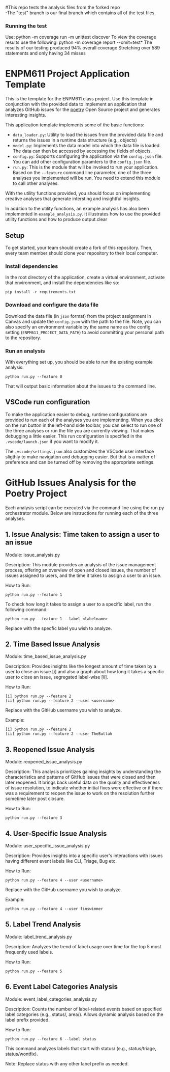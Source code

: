 #This repo tests the analysis files from the forked repo \
-The "test" branch is our final branch which contains all of the test files.
### Running the test
Use:
python -m coverage run -m unittest discover
To view the coverage results use the following:
python -m coverage report --omit=test*
The results of our testing produced 94% overall coverage
Stretching over 589 statements and only having 34 misses
# ENPM611 Project Application Template

This is the template for the ENPM611 class project. Use this template in conjunction with the provided data to implement an application that analyzes GitHub issues for the [poetry](https://github.com/python-poetry/poetry/issues) Open Source project and generates interesting insights.

This application template implements some of the basic functions:

- `data_loader.py`: Utility to load the issues from the provided data file and returns the issues in a runtime data structure (e.g., objects)
- `model.py`: Implements the data model into which the data file is loaded. The data can then be accessed by accessing the fields of objects.
- `config.py`: Supports configuring the application via the `config.json` file. You can add other configuration paramters to the `config.json` file.
- `run.py`: This is the module that will be invoked to run your application. Based on the `--feature` command line parameter, one of the three analyses you implemented will be run. You need to extend this module to call other analyses.

With the utility functions provided, you should focus on implementing creative analyses that generate intersting and insightful insights.

In addition to the utility functions, an example analysis has also been implemented in `example_analysis.py`. It illustrates how to use the provided utility functions and how to produce output.clear

## Setup

To get started, your team should create a fork of this repository. Then, every team member should clone your repository to their local computer. 


### Install dependencies

In the root directory of the application, create a virtual environment, activate that environment, and install the dependencies like so:

```
pip install -r requirements.txt
```

### Download and configure the data file

Download the data file (in `json` format) from the project assignment in Canvas and update the `config.json` with the path to the file. Note, you can also specify an environment variable by the same name as the config setting (`ENPM611_PROJECT_DATA_PATH`) to avoid committing your personal path to the repository.


### Run an analysis

With everything set up, you should be able to run the existing example analysis:

```
python run.py --feature 0
```

That will output basic information about the issues to the command line.

## VSCode run configuration

To make the application easier to debug, runtime configurations are provided to run each of the analyses you are implementing. When you click on the run button in the left-hand side toolbar, you can select to run one of the three analyses or run the file you are currently viewing. That makes debugging a little easier. This run configuration is specified in the `.vscode/launch.json` if you want to modify it.

The `.vscode/settings.json` also customizes the VSCode user interface sligthly to make navigation and debugging easier. But that is a matter of preference and can be turned off by removing the appropriate settings.

# GitHub Issues Analysis for the Poetry Project

Each analysis script can be executed via the command line using the run.py orchestrator module. Below are instructions for running each of the three analyses.

## 1. Issue Analysis: Time taken to assign a user to an issue
Module: issue_analysis.py

Description: This module provides an analysis of the issue management process, offering an overview of open and closed issues, the number of issues assigned to users, and the time it takes to assign a user to an issue.

How to Run:

```
python run.py --feature 1
```

To check how long it takes to assign a user to a specific label, run the following command:

```
python run.py --feature 1 --label <labelname>
```

Replace <labelname> with the specfic label you wish to analyze.

## 2. Time Based Issue Analysis
Module: time_based_issue_analysis.py

Description: Provides insights like the longest amount of time taken by a user to close an issue [i] and also a graph about how long it takes a specific user to close an issue, segregated label-wise [ii]. 

How to Run:

```
[i] python run.py --feature 2
[ii] python run.py --feature 2 --user <username>
```

Replace <username> with the GitHub username you wish to analyze.

Example:

```
[i] python run.py --feature 2
[ii] python run.py --feature 2 --user TheButlah
```

## 3. Reopened Issue Analysis
Module: reopened_issue_analysis.py

Description: This analysis prioritizes gaining insights by understanding the characteristics and patterns of GitHub issues that were closed and then later reopened. It brings back useful data on the quality and effectiveness of issue resolution, to indicate whether initial fixes were effective or if there was a requirement to reopen the issue to work on the resolution further sometime later post closure.

How to Run: 
```
python run.py --feature 3 
```

## 4. User-Specific Issue Analysis
Module: user_specific_issue_analysis.py

Description: Provides insights into a specific user's interactions with issues having different event labels like CLI, Triage, Bug etc. 

How to Run:

```
python run.py --feature 4 --user <username>
```

Replace <username> with the GitHub username you wish to analyze.

Example:

```
python run.py --feature 4 --user finswimmer
```

## 5. Label Trend Analysis
Module: label_trend_analysis.py

Description: Analyzes the trend of label usage over time for the top 5 most frequently used labels.

How to Run:

```
python run.py --feature 5
```

## 6. Event Label Categories Analysis
Module: event_label_categories_analysis.py

Description: Counts the number of label-related events based on specified label categories (e.g., status/, area/). Allows dynamic analysis based on the label prefix provided.

How to Run:

```
python run.py --feature 6 --label status
```
This command analyzes labels that start with status/ (e.g., status/triage, status/wontfix).

Note: Replace status with any other label prefix as needed.
